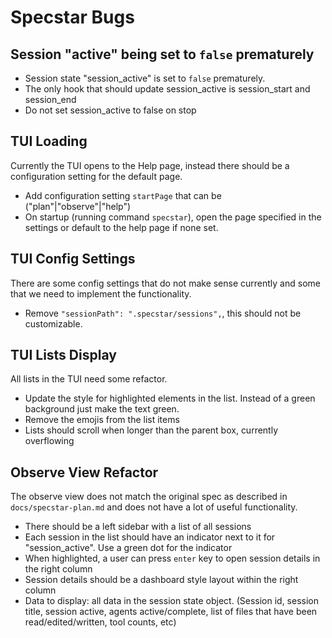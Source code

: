 # Specstar Bugs

## Session "active" being set to `false` prematurely

* Session state "session_active" is set to `false` prematurely.
* The only hook that should update session_active is session_start and session_end
* Do not set session_active to false on stop

## TUI Loading

Currently the TUI opens to the Help page, instead there should be a configuration setting for the default page.

* Add configuration setting `startPage` that can be ("plan"|"observe"|"help")
* On startup (running command `specstar`), open the page specified in the settings or default to the help page if none set.

## TUI Config Settings

There are some config settings that do not make sense currently and some that we need to implement the functionality.

* Remove `"sessionPath": ".specstar/sessions",`, this should not be customizable. 

## TUI Lists Display

All lists in the TUI need some refactor.

* Update the style for highlighted elements in the list. Instead of a green background just make the text green.
* Remove the emojis from the list items
* Lists should scroll when longer than the parent box, currently overflowing

## Observe View Refactor

The observe view does not match the original spec as described in `docs/specstar-plan.md` and does not have a lot of useful functionality.

* There should be a left sidebar with a list of all sessions
* Each session in the list should have an indicator next to it for "session_active". Use a green dot for the indicator
* When highlighted, a user can press `enter` key to open session details in the right column
* Session details should be a dashboard style layout within the right column
* Data to display: all data in the session state object. (Session id, session title, session active, agents active/complete, list of files that have been read/edited/written, tool counts, etc)
